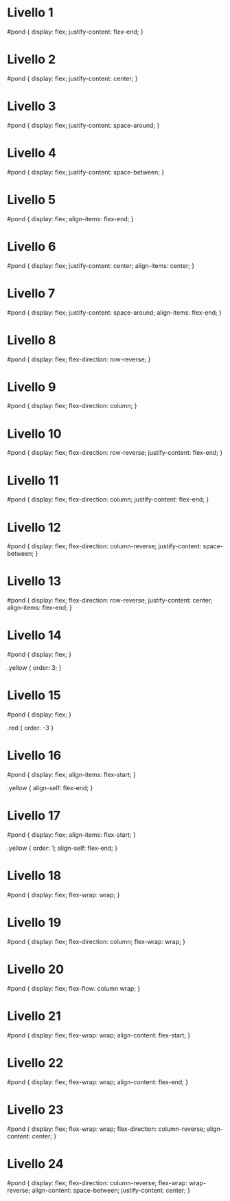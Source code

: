 # Livello 1
#pond {
    display: flex;
    justify-content: flex-end;
}

# Livello 2
#pond {
    display: flex;
    justify-content: center;
}

# Livello 3
#pond {
    display: flex;
    justify-content: space-around;
}

# Livello 4
#pond {
    display: flex;
    justify-content: space-between;
}

# Livello 5
#pond {
    display: flex;
    align-items: flex-end;
}

# Livello 6
#pond {
    display: flex;
    justify-content: center;
    align-items: center;
}

# Livello 7
#pond {
    display: flex;
    justify-content: space-around;
    align-items: flex-end;
}

# Livello 8
#pond {
    display: flex;
    flex-direction: row-reverse;
}

# Livello 9
#pond {
    display: flex;
    flex-direction: column;
}

# Livello 10
#pond {
    display: flex;
    flex-direction: row-reverse;
    justify-content: flex-end;
}

# Livello 11
#pond {
    display: flex;
    flex-direction: column;
    justify-content: flex-end;
}

# Livello 12
#pond {
    display: flex;
    flex-direction: column-reverse;
    justify-content: space-between;
}

# Livello 13
#pond {
    display: flex;
    flex-direction: row-reverse;
    justify-content: center;
    align-items: flex-end;
}

# Livello 14
#pond {
    display: flex;
}

.yellow {
    order: 3;
}

# Livello 15
#pond {
    display: flex;
}

.red {
    order: -3
}

# Livello 16
#pond {
    display: flex;
    align-items: flex-start;
}

.yellow {
    align-self: flex-end;
}

# Livello 17
#pond {
    display: flex;
    align-items: flex-start;
}

.yellow {
    order: 1;
    align-self: flex-end;
}

# Livello 18
#pond {
    display: flex;
    flex-wrap: wrap;
}

# Livello 19
#pond {
    display: flex;
    flex-direction: column;
    flex-wrap: wrap;
}

# Livello 20
#pond {
    display: flex;
    flex-flow: column wrap;
}

# Livello 21
#pond {
    display: flex;
    flex-wrap: wrap;
    align-content: flex-start;
}

# Livello 22
#pond {
    display: flex;
    flex-wrap: wrap;
    align-content: flex-end;
}

# Livello 23
#pond {
    display: flex;
    flex-wrap: wrap;
    flex-direction: column-reverse;
    align-content: center;
}

# Livello 24
#pond {
    display: flex;
    flex-direction: column-reverse;
    flex-wrap: wrap-reverse;
    align-content: space-between;
    justify-content: center;
}